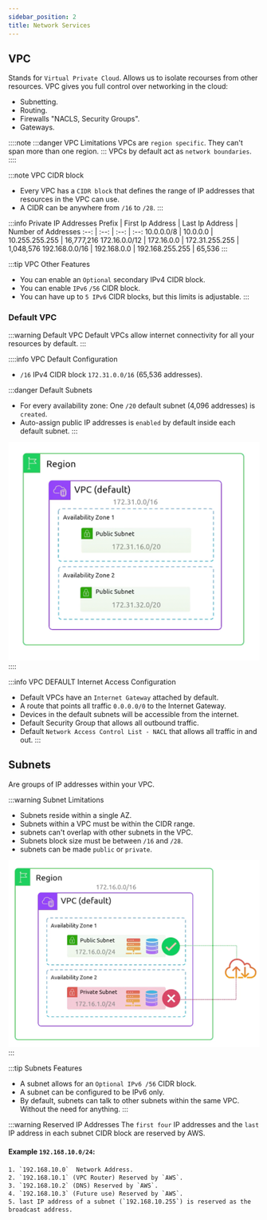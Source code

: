 ```yaml
---
sidebar_position: 2
title: Network Services
---
```


## VPC
Stands for `Virtual Private Cloud`. Allows us to isolate recourses from other resources. VPC gives you full control over networking in the cloud:
- Subnetting.
- Routing.
- Firewalls "NACLS, Security Groups".
- Gateways.

::::note
:::danger VPC Limitations
VPCs are `region specific`. They can't span more than one region.
:::
VPCs by default act as `network boundaries`.
::::

:::note VPC CIDR block
- Every VPC has a `CIDR block` that defines the range of IP addresses that resources in the VPC can use.
- A CIDR can be anywhere from `/16` to `/28`.
:::

:::info Private IP Addresses
Prefix | First Ip Address | Last Ip Address | Number of Addresses
:--: | :--: | :--: | :--:
10.0.0.0/8 | 10.0.0.0 | 10.255.255.255 | 16,777,216
172.16.0.0/12 | 172.16.0.0 | 172.31.255.255 | 1,048,576
192.168.0.0/16 | 192.168.0.0 | 192.168.255.255 | 65,536
:::

:::tip VPC Other Features
- You can enable an `Optional` secondary IPv4 CIDR block.
- You can enable `IPv6` `/56` CIDR block.
- You can have up to `5 IPv6` CIDR blocks, but this limits is adjustable.
:::

### Default VPC
:::warning Default VPC
Default VPCs allow internet connectivity for all your resources by default.
:::

::::info VPC Default Configuration
- `/16` IPv4 CIDR block `172.31.0.0/16` (65,536 addresses).

:::danger Default Subnets
- For every availability zone: One `/20` default subnet (4,096 addresses) is `created`.
- Auto-assign public IP addresses is `enabled` by default inside each default subnet.
:::

![vpc-default-conf](./assets/vpc-default-conf.png)
::::

:::info VPC DEFAULT Internet Access Configuration
- Default VPCs have an `Internet Gateway` attached by default.
- A route that points all traffic `0.0.0.0/0` to the Internet Gateway.
- Devices in the default subnets will be accessible from the internet.
- Default Security Group that allows all outbound traffic.
- Default `Network Access Control List - NACL` that allows all traffic in and out.
:::

## Subnets
Are groups of IP addresses within your VPC. 

:::warning Subnet Limitations
- Subnets reside within a single AZ.
- Subnets within a VPC must be within the CIDR range.
- subnets can't overlap with other subnets in the VPC.
- Subnets block size must be between `/16` and `/28`.
- subnets can be made `public` or `private`.

![subnets-demo](./assets/subnets-demo.png)
:::

:::tip Subnets Features
- A subnet allows for an `Optional IPv6 /56` CIDR block.
- A subnet can be configured to be IPv6 only.
- By default, subnets can talk to other subnets within the same VPC. Without the need for anything.
:::

:::warning Reserved IP Addresses
The `first four` IP addresses and the `last` IP address in each subnet CIDR block are reserved by AWS.

#### Example `192.168.10.0/24`:
    1. `192.168.10.0`  Network Address.
    2. `192.168.10.1` (VPC Router) Reserved by `AWS`.
    3. `192.168.10.2` (DNS) Reserved by `AWS`.
    4. `192.168.10.3` (Future use) Reserved by `AWS`.
    5. last IP address of a subnet (`192.168.10.255`) is reserved as the broadcast address.

